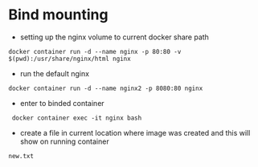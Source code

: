 # Bind mounting

- setting up the nginx volume to current docker share path
```
docker container run -d --name nginx -p 80:80 -v $(pwd):/usr/share/nginx/html nginx
```

- run the default nginx
```
docker container run -d --name nginx2 -p 8080:80 nginx
```

- enter to binded container
```
 docker container exec -it nginx bash
```

- create a file in current location where image was created and this will show on running container 
```
new.txt
```